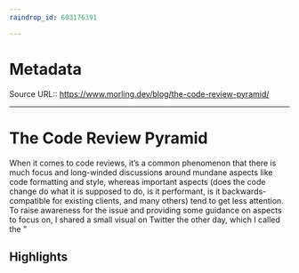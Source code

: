 ```yaml
---
raindrop_id: 603176391

---
```


# Metadata
Source URL:: https://www.morling.dev/blog/the-code-review-pyramid/


---
# The Code Review Pyramid

When it comes to code reviews, it’s a common phenomenon that there is much focus and long-winded discussions around mundane aspects like code formatting and style, whereas important aspects (does the code change do what it is supposed to do, is it performant, is it backwards-compatible for existing clients, and many others) tend to get less attention.
 To raise awareness for the issue and providing some guidance on aspects to focus on, I shared a small visual on Twitter the other day, which I called the &quot;

## Highlights

